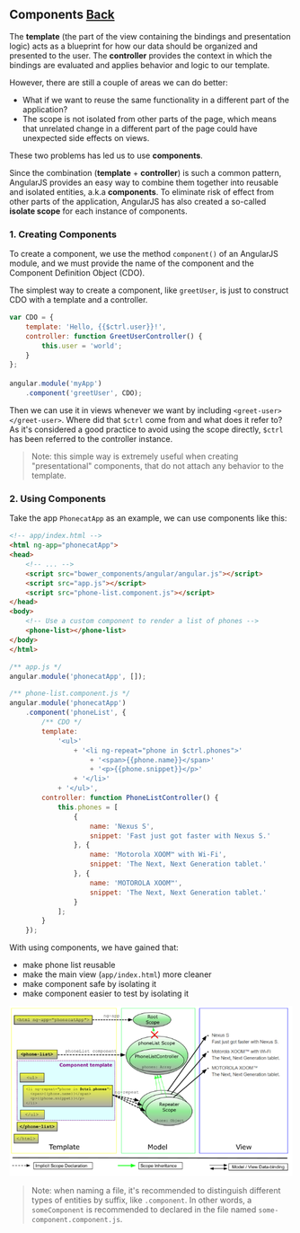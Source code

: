## Components [Back](./../angular1.md)

The **template** (the part of the view containing the bindings and presentation logic) acts as a blueprint for how our data should be organized and presented to the user. The **controller** provides the context in which the bindings are evaluated and applies behavior and logic to our template.

However, there are still a couple of areas we can do better:

- What if we want to reuse the same functionality in a different part of the application?
- The scope is not isolated from other parts of the page, which means that unrelated change in a different part of the page could have unexpected side effects on views.

These two problems has led us to use **components**.

Since the combination (**template** + **controller**) is such a common pattern, AngularJS provides an easy way to combine them together into reusable and isolated entities, a.k.a **components**. To eliminate risk of effect from other parts of the application, AngularJS has also created a so-called **isolate scope** for each instance of components.

### 1. Creating Components

To create a component, we use the method `component()` of an AngularJS module, and we must provide the name of the component and the Component Definition Object (CDO).

The simplest way to create a component, like `greetUser`, is just to construct CDO with a template and a controller.

```js
var CDO = {
    template: 'Hello, {{$ctrl.user}}!',
    controller: function GreetUserController() {
        this.user = 'world';
    }
};

angular.module('myApp')
    .component('greetUser', CDO);
```

Then we can use it in views whenever we want by including `<greet-user></greet-user>`. Where did that `$ctrl` come from and what does it refer to? As it's considered a good practice to avoid using the scope directly, `$ctrl` has been referred to the controller instance.

> Note: this simple way is extremely useful when creating "presentational" components, that do not attach any behavior to the template.

### 2. Using Components

Take the app `PhonecatApp` as an example, we can use components like this:

```html
<!-- app/index.html -->
<html ng-app="phonecatApp">
<head>
    <!-- ... -->
    <script src="bower_components/angular/angular.js"></script>
    <script src="app.js"></script>
    <script src="phone-list.component.js"></script>
</head>
<body>
    <!-- Use a custom component to render a list of phones -->
    <phone-list></phone-list>
</body>
</html>
```

```js
/** app.js */
angular.module('phonecatApp', []);
```

```js
/** phone-list.component.js */
angular.module('phonecatApp')
    .component('phoneList', {
        /** CDO */
        template:
            '<ul>'
                + '<li ng-repeat="phone in $ctrl.phones">'
                    + '<span>{{phone.name}}</span>'
                    + '<p>{{phone.snippet}}</p>'
                + '</li>'
            + '</ul>',
        controller: function PhoneListController() {
            this.phones = [
                {
                    name: 'Nexus S',
                    snippet: 'Fast just got faster with Nexus S.'
                }, {
                    name: 'Motorola XOOM™ with Wi-Fi',
                    snippet: 'The Next, Next Generation tablet.'
                }, {
                    name: 'MOTOROLA XOOM™',
                    snippet: 'The Next, Next Generation tablet.'
                }
            ];
        }
    });
```

With using components, we have gained that:

- make phone list reusable
- make the main view (`app/index.html`) more cleaner
- make component safe by isolating it
- make component easier to test by isolating it

<p align="center">
    <img src="./tutorial_03.png" />
</p>

> Note: when naming a file, it's recommended to distinguish different types of entities by suffix, like `.component`. In other words, a `someComponent` is recommended to declared in the file named `some-component.component.js`.

